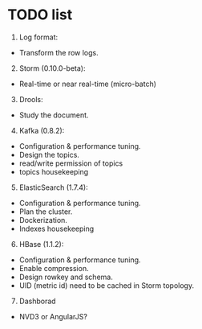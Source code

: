 # TODO list

1. Log format:
  - Transform the row logs.
2. Storm (0.10.0-beta):
  - Real-time or near real-time (micro-batch)
3. Drools:
  - Study the document.
4. Kafka (0.8.2):
  - Configuration & performance tuning.
  - Design the topics.
  - read/write permission of topics
  - topics housekeeping 
5. ElasticSearch (1.7.4):
  - Configuration & performance tuning.
  - Plan the cluster.
  - Dockerization.
  - Indexes housekeeping
6. HBase (1.1.2):
  - Configuration & performance tuning.
  - Enable compression.
  - Design rowkey and schema.
  - UID (metric id) need to be cached in Storm topology.
7. Dashborad
  - NVD3 or AngularJS?